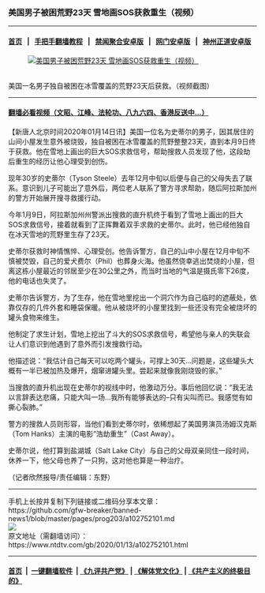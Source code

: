 ### 美国男子被困荒野23天 雪地画SOS获救重生（视频）
------------------------

#### [首页](https://github.com/gfw-breaker/banned-news1/blob/master/README.md) &nbsp;&nbsp;|&nbsp;&nbsp; [手把手翻墙教程](https://github.com/gfw-breaker/guides/wiki) &nbsp;&nbsp;|&nbsp;&nbsp; [禁闻聚合安卓版](https://github.com/gfw-breaker/bn-android) &nbsp;&nbsp;|&nbsp;&nbsp; [网门安卓版](https://github.com/oGate2/oGate) &nbsp;&nbsp;|&nbsp;&nbsp; [神州正道安卓版](https://github.com/SzzdOgate/update) 



<div><div class="featured_image">
 <a href="https://i.ntdtv.com/assets/uploads/2020/01/biao-zhi-tu-3.jpg" target="_blank">
  <figure>
   <img alt="美国男子被困荒野23天 雪地画SOS获救重生（视频）" src="https://i.ntdtv.com/assets/uploads/2020/01/biao-zhi-tu-3-800x450.jpg"/>
  </figure><br/>
 </a>
 <span class="caption">
  美国一名男子独自被困在冰雪覆盖的荒野23天后获救。（视频截图）
 </span>
</div>
</div><hr/>

#### [翻墙必看视频（文昭、江峰、法轮功、八九六四、香港反送中...）](http://167.172.214.107/home.html)

<div><div class="post_content" itemprop="articleBody">
 <p>
  【新唐人北京时间2020年01月14日讯】美国一位名为史蒂尔的男子，因其居住的山间小屋发生意外被烧毁，独自被困在冰雪覆盖的荒野整整23天，直到本月9日终于获救。他在雪地上画出的巨大SOS求救信号，帮助搜救人员发现了他，这段劫后重生的经历让他心理受到创伤。
 </p>
 <p>
  现年30岁的史蒂尔（Tyson Steele）去年12月中旬以后便与自己的父母失去了联系。意识到儿子可能出了意外后，两位老人联系了警方寻求帮助，随后阿拉斯加州的警方开始展开搜寻救援行动。
 </p>
 <p>
  今年1月9日，阿拉斯加州州警派出搜救的直升机终于看到了雪地上画出的巨大SOS求救信号，接着就看到了正挥舞着双手求救的史蒂尔。此时，他已经他独自在冰天雪地的荒野里生存了23天。
 </p>
 <p>
  史蒂尔获救时神情憔悴、心理受创。他告诉警方，自己的山中小屋在12月中旬不慎被焚毁，自己的爱犬费尔（Phil）也葬身火海。他虽然侥幸逃出焚烧的小屋，但离这栋小屋最近的邻居至少在30公里之外，而当时当地的气温是摄氏零下26度，他的电话也失灵了。
 </p>
 <p>
  史蒂尔告诉警方，为了生存，他在雪地里挖出一个洞穴作为自己临时的遮蔽处，依靠仅存的几件外套和睡袋保暖。他从被烧坏的小屋里找到一些还没有完全被烧坏的罐头食物来维生。
 </p>
 <p>
  他制定了求生计划，雪地上挖出了斗大的SOS求救信号，希望他与亲人的失联会让人们意识到他遇到了意外而引发搜救行动。
 </p>
 <p>
  他描述说：“我估计自己每天可以吃两个罐头，可撑上30天…问题是，这些罐头大概有一半已被加热及爆开，烟窜进罐头里。尝起来就像我刚烧毁的家。”
 </p>
 <p>
  当搜救的直升机出现在史蒂尔的视线中时，他激动万分。事后他回忆说：“我无法以言辞表达悲痛，只能大叫一场…我所有能够表达的–只有尖叫而已。我感觉有如撕心裂肺。”
 </p>
 <p>
  警方的搜救人员则形容，当他们看到史蒂尔时，依稀想起了美国男演员汤姆汉克斯（Tom Hanks）主演的电影“浩劫重生”（Cast Away）。
 </p>
 <p>
  史蒂尔说，他打算到盐湖城（Salt Lake City）与自己的父母双亲同住一段时间，休养一下，他父母也养了一只狗，这对他也算是一种治疗。
 </p>
 <div class="video_fit_container">
 </div>
 <p>
  （记者欣然报导/责任编辑：东野）
 </p>
 <div class="single_ad">
 </div>
</div>
</div>
<hr/>
手机上长按并复制下列链接或二维码分享本文章：<br/>
https://github.com/gfw-breaker/banned-news1/blob/master/pages/prog203/a102752101.md <br/>
<a href='https://github.com/gfw-breaker/banned-news1/blob/master/pages/prog203/a102752101.md'><img src='https://github.com/gfw-breaker/banned-news1/blob/master/pages/prog203/a102752101.md.png'/></a> <br/>
原文地址（需翻墙访问）：https://www.ntdtv.com/gb/2020/01/13/a102752101.html


------------------------
#### [首页](https://github.com/gfw-breaker/banned-news1/blob/master/README.md) &nbsp;|&nbsp; [一键翻墙软件](https://github.com/gfw-breaker/nogfw/blob/master/README.md) &nbsp;| [《九评共产党》](https://github.com/gfw-breaker/9ping.md/blob/master/README.md#九评之一评共产党是什么) | [《解体党文化》](https://github.com/gfw-breaker/jtdwh.md/blob/master/README.md) | [《共产主义的终极目的》](https://github.com/gfw-breaker/gczydzjmd.md/blob/master/README.md)


<img src='http://gfw-breaker.win/banned-news/pages/prog203/a102752101.md' width='0px' height='0px'/>